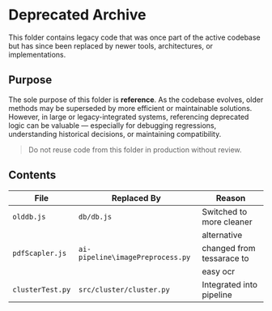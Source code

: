 # Deprecated Archive

This folder contains legacy code that was once part of the active codebase but has since been replaced by newer tools, architectures, or implementations.

## Purpose

The sole purpose of this folder is **reference**.
As the codebase evolves, older methods may be superseded by more efficient or maintainable solutions. However, in large or legacy-integrated systems, referencing deprecated logic can be valuable — especially for debugging regressions, understanding historical decisions, or maintaining compatibility.

> Do not reuse code from this folder in production without review.

## Contents

| File             | Replaced By                    | Reason                   |
| ---------------- | -------------------------------|------------------------- |
| `olddb.js`       | `db/db.js`                     | Switched to more cleaner |
|                  |                                |alternative               |
| `pdfScapler.js`  |`ai-pipeline\imagePreprocess.py`|changed from tessarace to |
|                  |                                |easy ocr                  |
| `clusterTest.py` | `src/cluster/cluster.py`       | Integrated into pipeline |
